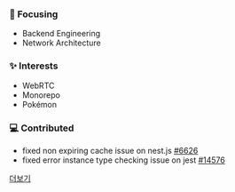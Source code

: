 ### 🎯 Focusing

- Backend Engineering
- Network Architecture

### ✨ Interests

- WebRTC
- Monorepo
- Pokémon

### 💻 Contributed
- fixed non expiring cache issue on nest.js [#6626](https://github.com/nestjs/nest/pull/6626)
- fixed error instance type checking issue on jest [#14576](https://github.com/jestjs/jest/pull/14576)

[더보기](https://verycosy.net)
